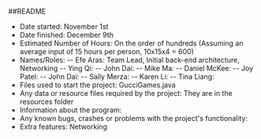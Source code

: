 
##README

* Date started: November 1st
* Date finished: December 9th
* Estimated Number of Hours: On the order of hundreds (Assuming an average input of 15 hours per person, 10x15x4 = 600)
* Names/Roles:
-- Efe Aras: Team Lead, Initial back-end architecture, Networking
-- Ying Qi:
-- John Dai:
-- Mike Ma: 
-- Daniel McKee: 
-- Joy Patel:
-- John Dai:
-- Sally Merza:
-- Karen Li:
-- Tina Liang:  
* Files used to start the project: GucciGames.java
* Any data or resource files required by the project: They are in the resources folder
* Information about the program: 
* Any known bugs, crashes or problems with the project's functionality: 
* Extra features: Networking